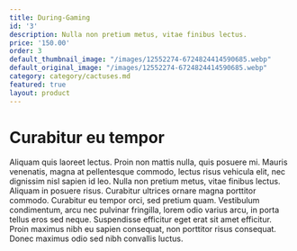 ```yaml
---
title: During-Gaming
id: '3'
description: Nulla non pretium metus, vitae finibus lectus.
price: '150.00'
order: 3
default_thumbnail_image: "/images/12552274-6724824414590685.webp"
default_original_image: "/images/12552274-6724824414590685.webp"
category: category/cactuses.md
featured: true
layout: product
---
```


# Curabitur eu tempor

Aliquam quis laoreet lectus. Proin non mattis nulla, quis posuere mi. Mauris venenatis, magna at pellentesque commodo, lectus risus vehicula elit, nec dignissim nisl sapien id leo. Nulla non pretium metus, vitae finibus lectus. Aliquam in posuere risus. Curabitur ultrices ornare magna porttitor commodo. Curabitur eu tempor orci, sed pretium quam. Vestibulum condimentum, arcu nec pulvinar fringilla, lorem odio varius arcu, in porta tellus eros sed neque. Suspendisse efficitur eget erat sit amet efficitur. Proin maximus nibh eu sapien consequat, non porttitor risus consequat. Donec maximus odio sed nibh convallis luctus.